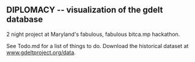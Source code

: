 ## DIPLOMACY -- visualization of the gdelt database

2 night project at Maryland's fabulous, fabulous bitca.mp hackathon.

See Todo.md for a list of things to do. Download the historical dataset at www.gdeltproject.org/data.

